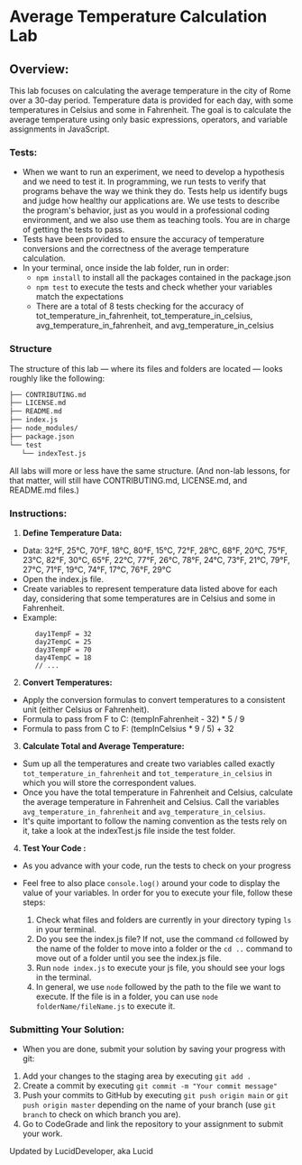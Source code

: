 # Average Temperature Calculation Lab

## Overview:

This lab focuses on calculating the average temperature in the city of Rome over a 30-day period. Temperature data is provided for each day, with some temperatures in Celsius and some in Fahrenheit. The goal is to calculate the average temperature using only basic expressions, operators, and variable assignments in JavaScript.

### Tests:

- When we want to run an experiment, we need to develop a hypothesis and we need to test it. In programming, we run tests to verify that programs behave the way
  we think they do. Tests help us identify bugs and judge how healthy our
  applications are. We use tests to describe the program's behavior, just as you would in a
  professional coding environment, and we also use them as teaching tools. You are
  in charge of getting the tests to pass.
- Tests have been provided to ensure the accuracy of temperature conversions and the correctness of the average temperature calculation.
- In your terminal, once inside the lab folder, run in order:
  - `npm install` to install all the packages contained in the package.json
  - `npm test` to execute the tests and check whether your variables match the expectations
  - There are a total of 8 tests checking for the accuracy of tot_temperature_in_fahrenheit, tot_temperature_in_celsius, avg_temperature_in_fahrenheit, and avg_temperature_in_celsius

### Structure

The structure of this lab — where its files and folders are located — looks
roughly like the following:

```txt
├── CONTRIBUTING.md
├── LICENSE.md
├── README.md
├── index.js
├── node_modules/
├── package.json
└── test
   └── indexTest.js
```

All labs will more or less have the same structure. (And non-lab lessons, for
that matter, will still have CONTRIBUTING.md, LICENSE.md, and README.md files.)

### Instructions:

1. **Define Temperature Data:**

- Data: 32°F, 25°C, 70°F, 18°C, 80°F, 15°C, 72°F, 28°C, 68°F, 20°C, 75°F, 23°C, 82°F, 30°C, 65°F, 22°C, 77°F, 26°C, 78°F, 24°C, 73°F, 21°C, 79°F, 27°C, 71°F, 19°C, 74°F, 17°C, 76°F, 29°C
- Open the index.js file.
- Create variables to represent temperature data listed above for each day, considering that some temperatures are in Celsius and some in Fahrenheit.
- Example:
  ```
     day1TempF = 32
     day2TempC = 25
     day3TempF = 70
     day4TempC = 18
     // ...
  ```

2. **Convert Temperatures:**

- Apply the conversion formulas to convert temperatures to a consistent unit (either Celsius or Fahrenheit).
- Formula to pass from F to C: (tempInFahrenheit - 32) \* 5 / 9
- Formula to pass from C to F: (tempInCelsius \* 9 / 5) + 32

3. **Calculate Total and Average Temperature:**

- Sum up all the temperatures and create two variables called exactly `tot_temperature_in_fahrenheit` and `tot_temperature_in_celsius` in which you will store the correspondent values.
- Once you have the total temperature in Fahrenheit and Celsius, calculate the average temperature in Fahrenheit and Celsius. Call the variables `avg_temperature_in_fahrenheit` and `avg_temperature_in_celsius`.
- It's quite important to follow the naming convention as the tests rely on it, take a look at the indexTest.js file inside the test folder.

4. **Test Your Code :**

- As you advance with your code, run the tests to check on your progress
- Feel free to also place `console.log()` around your code to display the value of your variables. In order for you to execute your file, follow these steps:

  1. Check what files and folders are currently in your directory typing `ls` in your terminal.
  2. Do you see the index.js file? If not, use the command `cd` followed by the name of the folder to move into a folder or the `cd ..` command to move out of a folder until you see the index.js file.
  3. Run `node index.js` to execute your js file, you should see your logs in the terminal.
  4. In general, we use `node` followed by the path to the file we want to execute. If the file is in a folder, you can use `node folderName/fileName.js` to execute it.

### Submitting Your Solution:

- When you are done, submit your solution by saving your progress with git:

1. Add your changes to the staging area by executing `git add .`
2. Create a commit by executing `git commit -m "Your commit message"`
3. Push your commits to GitHub by executing `git push origin main` or `git push origin master` depending on the name of your branch (use `git branch` to check on which branch you are).
4. Go to CodeGrade and link the repository to your assignment to submit your work.

Updated by LucidDeveloper, aka Lucid <Gianni M. Javier>
